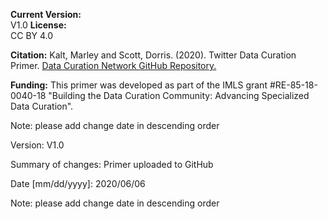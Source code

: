 **Current Version:**  
V1.0
**License:**  
CC BY 4.0

**Citation:**
Kalt, Marley and Scott, Dorris. (2020). Twitter Data Curation Primer. [Data Curation Network GitHub Repository.](https://github.com/DataCurationNetwork/data-primers)

**Funding:**
This primer was developed as part of the IMLS grant #RE-85-18-0040-18 "Building the Data Curation Community: Advancing Specialized Data Curation".


Note: please add change date in descending order

Version:
V1.0

Summary of changes: Primer uploaded to GitHub

Date [mm/dd/yyyy]: 2020/06/06

Note: please add change date in descending order